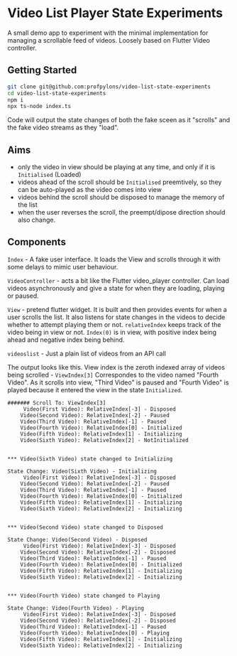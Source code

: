 # Video List Player State Experiments

A small demo app to experiment with the minimal implementation for managing a scrollable feed of videos. Loosely based on
Flutter Video controller.

## Getting Started

```bash
git clone git@github.com:profpylons/video-list-state-experiments
cd video-list-state-experiments
npm i
npx ts-node index.ts
```

Code will output the state changes of both the fake sceen as it "scrolls" and the fake video streams as they "load".

## Aims

- only the video in view should be playing at any time, and only if it is `Initialised` (Loaded)
- videos ahead of the scroll should be `Initialised` preemtively, so they can be auto-played as the video comes into view
- videos behind the scroll should be disposed to manage the memory of the list
- when the user reverses the scroll, the preempt/dipose direction should also change.

## Components

`Index` - A fake user interface. It loads the View and scrolls through it with some delays to mimic user behaviour.

`VideoController` - acts a bit like the Flutter video_player controller. Can load videos asynchronously and give a state
for when they are loading, playing or paused.

`View` - pretend flutter widget. It is built and then provides events for when a user scrolls the list. It also listens for
state changes in the videos to decide whether to attempt playing them or not. `relativeIndex` keeps track of the video being
in view or not. `Index(0)` is in view, with positive index being ahead and negative index being behind.

`videoslist` - Just a plain list of videos from an API call

The output looks like this. View index is the zeroth indexed array of videos being scrolled - `ViewIndex[3]` Correspondes to the video
named "Fourth Video". As it scrolls into view, "Third Video" is paused and "Fourth Video" is played because it entered the
view in the state `Initialized`.

```text
####### Scroll To: ViewIndex[3]
	 Video(First Video): RelativeIndex[-3] - Disposed
	Video(Second Video): RelativeIndex[-2] - Paused
	Video(Third Video): RelativeIndex[-1] - Paused
	Video(Fourth Video): RelativeIndex[0] - Initialized
	Video(Fifth Video): RelativeIndex[1] - Initializing
	Video(Sixth Video): RelativeIndex[2] - NotInitialized


*** Video(Sixth Video) state changed to Initializing

State Change: Video(Sixth Video) - Initializing
	 Video(First Video): RelativeIndex[-3] - Disposed
	Video(Second Video): RelativeIndex[-2] - Paused
	Video(Third Video): RelativeIndex[-1] - Paused
	Video(Fourth Video): RelativeIndex[0] - Initialized
	Video(Fifth Video): RelativeIndex[1] - Initializing
	Video(Sixth Video): RelativeIndex[2] - Initializing


*** Video(Second Video) state changed to Disposed

State Change: Video(Second Video) - Disposed
	 Video(First Video): RelativeIndex[-3] - Disposed
	Video(Second Video): RelativeIndex[-2] - Disposed
	Video(Third Video): RelativeIndex[-1] - Paused
	Video(Fourth Video): RelativeIndex[0] - Initialized
	Video(Fifth Video): RelativeIndex[1] - Initializing
	Video(Sixth Video): RelativeIndex[2] - Initializing


*** Video(Fourth Video) state changed to Playing

State Change: Video(Fourth Video) - Playing
	 Video(First Video): RelativeIndex[-3] - Disposed
	Video(Second Video): RelativeIndex[-2] - Disposed
	Video(Third Video): RelativeIndex[-1] - Paused
	Video(Fourth Video): RelativeIndex[0] - Playing
	Video(Fifth Video): RelativeIndex[1] - Initializing
	Video(Sixth Video): RelativeIndex[2] - Initializing

```
